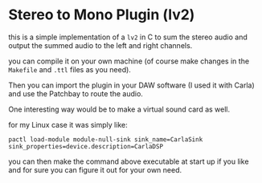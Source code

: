 # Stereo to Mono Plugin (lv2)


this is a simple implementation of a ```lv2``` in C to sum the stereo audio and output the summed audio to the left and right channels.

you can compile it on your own machine (of course make changes in the ```Makefile``` and ```.ttl``` files as you need).

Then you can import the plugin in your DAW software (I used it with Carla) and use the Patchbay to route the audio.


One interesting way would be to make a virtual sound card as well. 

for my Linux case it was simply like:


```console
pactl load-module module-null-sink sink_name=CarlaSink sink_properties=device.description=CarlaDSP
```

you can then make the command above executable at start up if you like and for sure you can figure it out for your own need.

